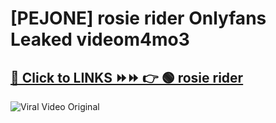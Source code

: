 
 # [PEJONE] rosie rider Onlyfans Leaked videom4mo3

## <h2><a href="https://clipsfans.com/rosie_rider&ref=git">🔗 Click to LINKS ⏩⏩ 👉 🟢 rosie rider </a></h2>

<a href="https://clipsfans.com/rosie_rider&ref=git" rel="nofollow" data-target="animated-image.originalLink"><img src="https://i.ibb.co.com/xMMVF88/686577567.gif" alt="Viral Video Original" style="max-width: 100%; display: inline-block;" data-target="animated-image.originalImage"></a>


